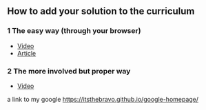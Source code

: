 
## How to add your solution to the curriculum

### 1 The easy way (through your browser)
* [Video](https://www.youtube.com/watch?v=V74l_zS1x8E)
* [Article](https://help.github.com/en/articles/editing-files-in-another-users-repository)

### 2 The more involved but proper way
* [Video](https://www.youtube.com/watch?v=mENDYhfxH-o)


a link to my google https://itsthebravo.github.io/google-homepage/